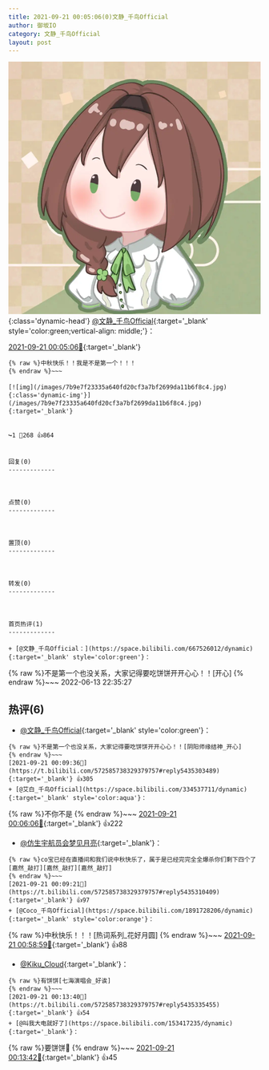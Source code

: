 ```yaml
---
title: 2021-09-21 00:05:06(0)文静_千鸟Official
author: 御坂IO
category: 文静_千鸟Official
layout: post
---
```


![img](/images/ac7482ed1b9a7f203dc68c0c4a77c488a27b108a.jpg){:class='dynamic-head'}
[@文静_千鸟Official](https://space.bilibili.com/667526012/dynamic){:target='_blank' style='color:green;vertical-align: middle;'}：

[2021-09-21 00:05:06🔗](https://t.bilibili.com/572585738329379757){:target='_blank'}

~~~
{% raw %}中秋快乐！！我是不是第一个！！！
{% endraw %}~~~

[![img](/images/7b9e7f23335a640fd20cf3a7bf2699da11b6f8c4.jpg){:class='dynamic-img'}](/images/7b9e7f23335a640fd20cf3a7bf2699da11b6f8c4.jpg){:target='_blank'}


↪️1 💬268 👍864


回复(0)
-------------



点赞(0)
-------------



置顶(0)
-------------



转发(0)
-------------



首页热评(1)
-------------

+ [@文静_千鸟Official：](https://space.bilibili.com/667526012/dynamic){:target='_blank' style='color:green'}：
~~~
{% raw %}不是第一个也没关系，大家记得要吃饼饼开开心心！！[开心]
{% endraw %}~~~
2022-06-13 22:35:27


热评(6)
-------------

+ [@文静_千鸟Official](https://space.bilibili.com/667526012/dynamic){:target='_blank' style='color:green'}：
~~~
{% raw %}不是第一个也没关系，大家记得要吃饼饼开开心心！！[阴阳师缘结神_开心]
{% endraw %}~~~
[2021-09-21 00:09:36🔗](https://t.bilibili.com/572585738329379757#reply5435303489){:target='_blank'} 👍305
+ [@艾白_千鸟Official](https://space.bilibili.com/334537711/dynamic){:target='_blank' style='color:aqua'}：
~~~
{% raw %}不你不是
{% endraw %}~~~
[2021-09-21 00:06:06🔗](https://t.bilibili.com/572585738329379757#reply5435279741){:target='_blank'} 👍222
+ [@仿生宇航员会梦见月亮](https://space.bilibili.com/483819552/dynamic){:target='_blank'}：
~~~
{% raw %}co宝已经在直播间和我们说中秋快乐了，属于是已经完完全全爆杀你们剩下四个了[嘉然_敲打][嘉然_敲打][嘉然_敲打]
{% endraw %}~~~
[2021-09-21 00:09:21🔗](https://t.bilibili.com/572585738329379757#reply5435310409){:target='_blank'} 👍97
+ [@Coco_千鸟Official](https://space.bilibili.com/1891728206/dynamic){:target='_blank' style='color:orange'}：
~~~
{% raw %}中秋快乐！！！[热词系列_花好月圆]
{% endraw %}~~~
[2021-09-21 00:58:59🔗](https://t.bilibili.com/572585738329379757#reply5435589580){:target='_blank'} 👍88
+ [@Kiku_Cloud](https://space.bilibili.com/19554558/dynamic){:target='_blank'}：
~~~
{% raw %}有饼饼[七海演唱会_好诶]
{% endraw %}~~~
[2021-09-21 00:13:40🔗](https://t.bilibili.com/572585738329379757#reply5435335455){:target='_blank'} 👍54
+ [@叫我大电就好了](https://space.bilibili.com/153417235/dynamic){:target='_blank'}：
~~~
{% raw %}要饼饼🥺
{% endraw %}~~~
[2021-09-21 00:13:42🔗](https://t.bilibili.com/572585738329379757#reply5435332547){:target='_blank'} 👍45


